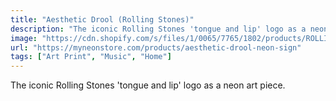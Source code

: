```yaml
---
title: "Aesthetic Drool (Rolling Stones)"
description: "The iconic Rolling Stones 'tongue and lip' logo as a neon art piece."
image: "https://cdn.shopify.com/s/files/1/0065/7765/1802/products/ROLLING-STONES-1.jpg?v=1603527968"
url: "https://myneonstore.com/products/aesthetic-drool-neon-sign"
tags: ["Art Print", "Music", "Home"]
---
```


The iconic Rolling Stones 'tongue and lip' logo as a neon art piece.